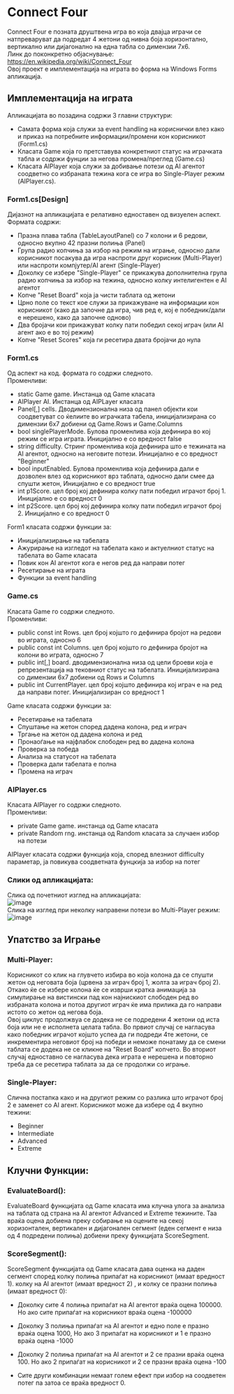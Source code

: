 # Connect Four
Connect Four е позната друштвена игра во која двајца играчи се натпреваруват да подредат 4 жетони од нивна боја хоризонтално, вертикално или дијагонално на една табла со димензии 7x6.  
Линк до поконкретно објаснување: https://en.wikipedia.org/wiki/Connect_Four  
Овој проект е имплементација на играта во форма на Windows Forms апликација.  

## Имплементација на играта  
Апликацијата во позадина содржи 3 главни структури:  
- Самата форма која служи за event handling на кориснички влез како и приказ на потребните информации/промени кон корисникот (Form1.cs)
- Класата Game која го претставува конкретниот статус на играчката табла и содржи фунции за негова промена/преглед (Game.cs)
- Класата AIPlayer која служи за добивање потези од AI агентот соодветно со избраната тежина кога се игра во Single-Player режим (AIPlayer.cs).
### Form1.cs[Design]  
Дијазнот на апликацијата е релативно едноставен од визуелен аспект.  
Формата содржи:
- Празна плава табла (TableLayoutPanel) со 7 колони и 6 редови, односно вкупно 42 празни полиња (Panel)
- Група радио копчиња за избор на режим на играње, односно дали корисникот посакува да игра наспроти друг корисник (Multi-Player) или наспроти компјутер/AI агент (Single-Player)
- Доколку се избере "Single-Player" се прикажува дополнителна група радио копчиња за избор на тежина, односно колку интелигентен е AI агентот
- Копче "Reset Board" која ја чисти таблата од жетони
- Црно поле со текст кое служи за прикажуване на информации кон корисникот (како да започне да игра, чив ред е, кој е победник/дали е нерешено, како да започне одново)
- Два бројачи кои прикажуват колку пати победил секој играч (или AI агент ако е во тој режим)
- Копче "Reset Scores" која ги ресетира двата бројачи до нула  
### Form1.cs  
Од аспект на код. формата го содржи следното.  
Променливи:
- static Game game. Инстанца од Game класата
- AIPlayer AI. Инстанца од AIPLayer класата
- Panel[,] cells. Дводимензионална низа од панел објекти кои соодветуват со ќелиите во играчката табела, иницијализирана со димензии 6x7 добиени од Game.Rows и Game.Columns
- bool singlePlayerMode. Булова променлива која дефинира во кој режим се игра играта. Иницијално е со вредност false
- string difficulty. Стринг променлива која дефинира што е тежината на AI агентот, односно на неговите  потези. Иницијално е со вредност "Beginner"
- bool inputEnabled. Булова променлива која дефинира дали е дозволен влез од корисникот врз таблата, односно дали смее да спушти жетон, Иницијално е со вредност true 
- int p1Score. цел број кој дефинира колку пати победил играчот број 1. Иницијално е со вредност 0
- int p2Score. цел број кој дефинира колку пати победил играчот број 2. Иницијално е со вредност 0
  
Form1 класата содржи функции за:
- Иницијализирање на табелата
- Ажурирање на изгледот на табелата како и актуелниот статус на табелата во Game класата
- Повик кон AI агентот кога е негов ред да направи потег
- Ресетирање на играта 
- Функции за event handling 
 ### Game.cs  
Класата Game го содржи следното.  
Променливи:
- public const int Rows. цел број којшто го дефинира бројот на редови во играта, односно 6
- public const int Columns. цел број којшто го дефинира бројот на колони во играта, односно 7
- public int[,] board. дводимензионална низа од  цели броеви која е репрезентација на тековниот статус на табелата. Иницијализирана со димензии 6x7 добиени од Rows и Columns
- public int CurrentPlayer. цел број којшто дефинира кој играч е на ред да направи потег. Иницијализиран со вредност 1 

  
 Game класата содржи функции за:
- Ресетирање на табелата
- Спуштање на жетон според дадена колона, ред и играч
- Тргање на жетон од дадена колона и ред
- Пронаоѓање на најфлабок слободен ред во дадена колона
- Проверка за победа
- Анализа на статусот на табелата
- Проверка дали табелата е полна
- Промена на играч
 ### AIPlayer.cs  
Класата AIPlayer го содржи следното.  
Променливи:
- private Game game. инстанца од Game класата
- private Random rng. инстанца од Random класата за случаен избор на потези
  
AIPlayer класата содржи функција која, според влезниот difficulty параметар, ја повикува соодветната фунцкија за избор на потег

### Слики од апликацијата:
  
Слика од почетниот изглед на апликацијата:  
![image](https://github.com/user-attachments/assets/3fad6355-1292-4dd5-9a94-db68c836276e)  
Слика на изглед при неколку направени потези во Multi-Player режим:  
![image](https://github.com/user-attachments/assets/9c9895ef-8770-440b-b934-6973ae855713)  

## Упатство за Играње 

### Multi-Player:
Корисникот со клик на глувчето избира во која колона да се спушти жетон од неговата боја (црвена за играч број 1, жолта за играч број 2). Откако ќе се избере колона ќе се изврши кратка анимација за симулирање на вистински пад кон најнискиот слободен ред во избраната колона и потоа другиот играч ќе има прилика да го направи истото со жетон од негова боја.  
Овој циклус продолжвуа се додека не се подредени 4 жетони од иста боја или не е исполнета целата табла. Во првиот случај се нагласува како победник играчот којшто успеа да ги подреди 4те жетони, се инкрементира неговиот број на победи и неможе понатаму да се смени таблата се додека не се кликне на "Reset Board" копчето. Во вториот случај едноставно се нагласува дека играта е нерешена и повторно треба да се ресетира таблата за да се продолжи со играње. 
### Single-Player:  
Слична постапка како и на другиот режим со разлика што играчот број 2 е заменет со AI агент. Корисникот може да избере од 4 вкупно тежини:  
- Beginner  
- Intermediate
- Advanced
- Extreme
## Клучни Функции: 

### EvaluateBoard(): 

EvaluateBoard функцијата од Game класата има клучна улога за анализа на таблата од страна на AI агентот Advanced и Extreme тежините. Таа враќа оцена добиена преку собирање на оцените на секој хоризонтален, вертикален и дијагонален сегмент (еден сегмент е низа од 4 подредени полиња) добиени преку функцијата ScoreSegment.  

### ScoreSegment(): 

ScoreSegment функцијата од Game класата дава оценка на даден сегмент според колку полиња припаѓат на корисникот (имаат вредност 1). колку на AI агентот (имаат вредност 2) , и колку се празни полиња (имаат вредност 0):  

- Доколку сите 4 полиња припаѓат на AI агентот враќа оцена 100000. Но ако сите припаѓат на корисникот враќа оцена -100000 

- Доколку 3 полиња припаѓат на AI агентот и едно поле е празно враќа оцена 1000, Но ако 3 припаѓат на корисникот и 1 е празно враќа оцена -1000 

- Доколку 2 полиња припаѓат на AI агентот и 2 се празни враќа оцена 100. Но ако 2 припаѓат на корисникот и 2 се празни враќа оцена -100 

- Сите други комбинации немаат голем ефект при избор на соодветен потег па затоа се враќа вредност 0. 
  
